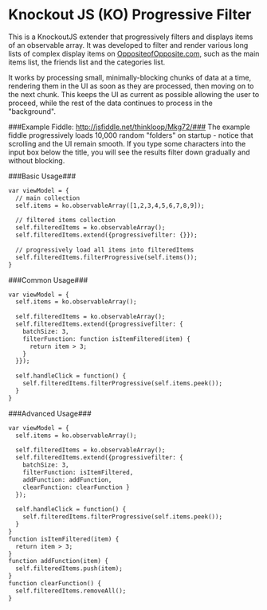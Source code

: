 Knockout JS (KO) Progressive Filter
=====

This is a KnockoutJS extender that progressively filters and displays items of an observable array. It was developed to filter and render various long lists of complex display items on [OppositeofOpposite.com](http://www.oppositeofopposite.com/), such as the main items list, the friends list and the categories list.

It works by processing small, minimally-blocking chunks of data at a time, rendering them in the UI as soon as they are processed, then moving on to the next chunk. This keeps the UI as current as possible allowing the user to proceed, while the rest of the data continues to process in the "background".

###Example Fiddle: http://jsfiddle.net/thinkloop/Mkg72/###
The example fiddle progressively loads 10,000 random "folders" on startup - notice that scrolling and the UI remain smooth. If you type some characters into the input box below the title, you will see the results filter down gradually and without blocking.

###Basic Usage###
```html
var viewModel = {
  // main collection
  self.items = ko.observableArray([1,2,3,4,5,6,7,8,9]);
  
  // filtered items collection
  self.filteredItems = ko.observableArray();
  self.filteredItems.extend({progressivefilter: {}});
  
  // progressively load all items into filteredItems
  self.filteredItems.filterProgressive(self.items());
}
```

###Common Usage###
```html
var viewModel = {
  self.items = ko.observableArray();
  
  self.filteredItems = ko.observableArray();
  self.filteredItems.extend({progressivefilter: { 
    batchSize: 3, 
    filterFunction: function isItemFiltered(item) {
      return item > 3;
    } 
  }});
  
  self.handleClick = function() {
    self.filteredItems.filterProgressive(self.items.peek());
  }
}
```

###Advanced Usage###
```html
var viewModel = {
  self.items = ko.observableArray();
  
  self.filteredItems = ko.observableArray();
  self.filteredItems.extend({progressivefilter: {
    batchSize: 3,
    filterFunction: isItemFiltered,
    addFunction: addFunction,
    clearFunction: clearFunction }
  });
  
  self.handleClick = function() {
    self.filteredItems.filterProgressive(self.items.peek());
  }  
}
function isItemFiltered(item) {
  return item > 3;
}
function addFunction(item) {
  self.filteredItems.push(item);
}
function clearFunction() {
  self.filteredItems.removeAll();
}
```
